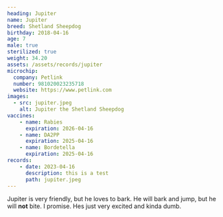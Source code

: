 ```yaml
---
heading: Jupiter
name: Jupiter
breed: Shetland Sheepdog
birthday: 2018-04-16
age: 7
male: true
sterilized: true
weight: 34.20
assets: /assets/records/jupiter
microchip:
  company: Petlink
  number: 981020023235718
  website: https://www.petlink.com
images:
  - src: jupiter.jpeg
    alt: Jupiter the Shetland Sheepdog
vaccines:
    - name: Rabies
      expiration: 2026-04-16
    - name: DA2PP
      expiration: 2025-04-16
    - name: Bordetella
      expiration: 2025-04-16
records:
    - date: 2023-04-16
      description: this is a test
      path: jupiter.jpeg
---
```

Jupiter is very friendly, but he loves to bark.
He will bark and jump, but he will <b>not</b> bite. I promise. 
Hes just very excited and kinda dumb.